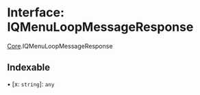 # Interface: IQMenuLoopMessageResponse

[Core](../modules/Core.md).IQMenuLoopMessageResponse

## Indexable

▪ [x: `string`]: `any`
